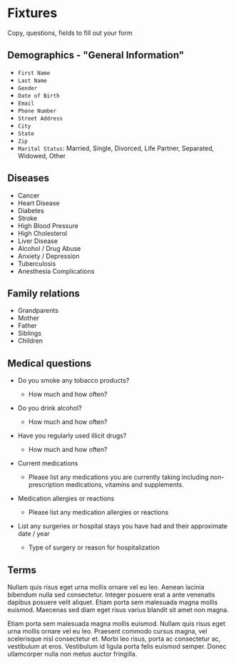 # Fixtures

Copy, questions, fields to fill out your form

## Demographics - "General Information"

- `First Name`
- `Last Name`
- `Gender`
- `Date of Birth`
- `Email`
- `Phone Number`
- `Street Address`
- `City`
- `State`
- `Zip`
- `Marital Status`: Married, Single, Divorced, Life Partner, Separated, Widowed,
  Other

## Diseases

- Cancer
- Heart Disease
- Diabetes
- Stroke
- High Blood Pressure
- High Cholesterol
- Liver Disease
- Alcohol / Drug Abuse
- Anxiety / Depression
- Tuberculosis
- Anesthesia Complications

## Family relations

- Grandparents
- Mother
- Father
- Siblings
- Children

## Medical questions

- Do you smoke any tobacco products?
  - How much and how often?
- Do you drink alcohol?
  - How much and how often?
- Have you regularly used illicit drugs?
  - How much and how often?
- Current medications
  - Please list any medications you are currently taking including
    non-prescription medications, vitamins and supplements.
- Medication allergies or reactions
  - Please list any medication allergies or reactions
- List any surgeries or hospital stays you have had and their approximate date /
  year

  - Type of surgery or reason for hospitalization

## Terms

Nullam quis risus eget urna mollis ornare vel eu leo. Aenean lacinia bibendum
nulla sed consectetur. Integer posuere erat a ante venenatis dapibus posuere
velit aliquet. Etiam porta sem malesuada magna mollis euismod. Maecenas sed diam
eget risus varius blandit sit amet non magna.

Etiam porta sem malesuada magna mollis euismod. Nullam quis risus eget urna
mollis ornare vel eu leo. Praesent commodo cursus magna, vel scelerisque nisl
consectetur et. Morbi leo risus, porta ac consectetur ac, vestibulum at eros.
Vestibulum id ligula porta felis euismod semper. Donec ullamcorper nulla non
metus auctor fringilla.
